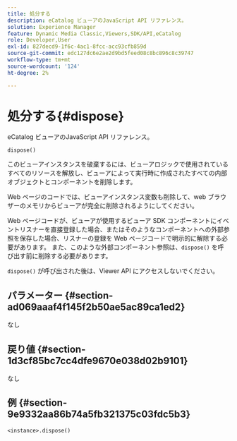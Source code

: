 ```yaml
---
title: 処分する
description: eCatalog ビューアのJavaScript API リファレンス。
solution: Experience Manager
feature: Dynamic Media Classic,Viewers,SDK/API,eCatalog
role: Developer,User
exl-id: 827decd9-1f6c-4ac1-8fcc-acc93cfb859d
source-git-commit: edc127dc6e2ae2d9bd5feed08c8bc896c8c39747
workflow-type: tm+mt
source-wordcount: '124'
ht-degree: 2%

---
```


# 処分する{#dispose}

eCatalog ビューアのJavaScript API リファレンス。

`dispose()`

このビューアインスタンスを破棄するには、ビューアロジックで使用されているすべてのリソースを解放し、ビューアによって実行時に作成されたすべての内部オブジェクトとコンポーネントを削除します。

Web ページのコードでは、ビューアインスタンス変数も削除して、web ブラウザーのメモリからビューアが完全に削除されるようにしてください。

Web ページコードが、ビューアが使用するビューア SDK コンポーネントにイベントリスナーを直接登録した場合、またはそのようなコンポーネントへの外部参照を保存した場合、リスナーの登録を Web ページコードで明示的に解除する必要があります。 また、このような外部コンポーネント参照は、`dispose()` を呼び出す前に削除する必要があります。

`dispose()` が呼び出された後は、Viewer API にアクセスしないでください。

## パラメーター {#section-ad069aaaf4f145f2b50ae5ac89ca1ed2}

なし

## 戻り値 {#section-1d3cf85bc7cc4dfe9670e038d02b9101}

なし

## 例 {#section-9e9332aa86b74a5fb321375c03fdc5b3}

```
<instance>.dispose()
```
